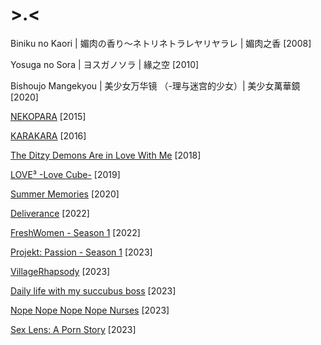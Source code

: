 # >.<

Biniku no Kaori | 媚肉の香り～ネトリネトラレヤリヤラレ | 媚肉之香 \[2008]

Yosuga no Sora | ヨスガノソラ | 緣之空 \[2010]

Bishoujo Mangekyou | 美少女万华镜 （-理与迷宫的少女）| 美少女萬華鏡 \[2020]

[NEKOPARA](https://store.steampowered.com/app/385800/?snr=1\_wishlist\_4\_\_wishlist-capsule) \[2015]

[KARAKARA](https://store.steampowered.com/app/487430/?snr=1\_wishlist\_4\_\_wishlist-capsule) \[2016]

[The Ditzy Demons Are in Love With Me](https://store.steampowered.com/app/802870/?snr=1\_wishlist\_4\_\_wishlist-capsule) \[2018]

[LOVE³ -Love Cube-](https://store.steampowered.com/app/939600/?snr=1\_wishlist\_4\_\_wishlist-capsule) \[2019]

[Summer Memories](https://store.steampowered.com/app/1227890/?snr=1\_wishlist\_4\_\_wishlist-capsule) \[2020]

[Deliverance](https://store.steampowered.com/app/1916270/?snr=1\_wishlist\_4\_\_wishlist-capsule) \[2022]

[FreshWomen - Season 1](https://store.steampowered.com/app/1350650/?snr=1\_wishlist\_4\_\_wishlist-capsule) \[2022]

[Projekt: Passion - Season 1](https://store.steampowered.com/app/2173800/?snr=1\_wishlist\_4\_\_wishlist-capsule) \[2023]

[VillageRhapsody](https://store.steampowered.com/app/2109460/?snr=1\_wishlist\_4\_\_wishlist-capsule) \[2023]

[Daily life with my succubus boss](https://store.steampowered.com/app/2059310/?snr=1\_wishlist\_4\_\_wishlist-capsule) \[2023]

[Nope Nope Nope Nope Nurses](https://store.steampowered.com/app/2474940/?snr=1\_wishlist\_4\_\_wishlist-capsule) \[2023]

[Sex Lens: A Porn Story](https://store.steampowered.com/app/2624740/?snr=1\_wishlist\_4\_\_wishlist-capsule) \[2023]

